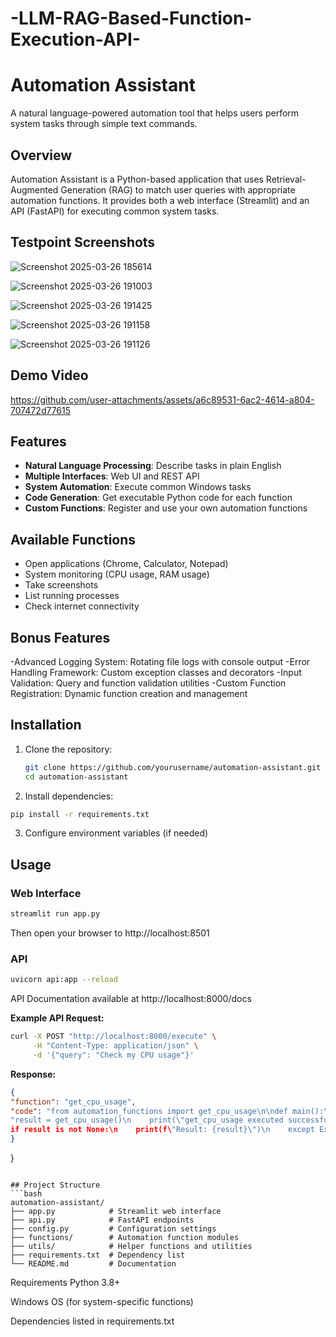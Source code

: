 # -LLM-RAG-Based-Function-Execution-API-
# Automation Assistant
A natural language-powered automation tool that helps users perform system tasks through simple text commands.

## Overview

Automation Assistant is a Python-based application that uses Retrieval-Augmented Generation (RAG) to match user queries with appropriate automation functions. It provides both a web interface (Streamlit) and an API (FastAPI) for executing common system tasks.

## Testpoint Screenshots
![Screenshot 2025-03-26 185614](https://github.com/user-attachments/assets/b0603219-924e-4877-9159-befe365e9d7f)

![Screenshot 2025-03-26 191003](https://github.com/user-attachments/assets/af4f84da-ee05-4310-8525-bab654b20443)

![Screenshot 2025-03-26 191425](https://github.com/user-attachments/assets/e3e47e12-4a5f-4199-bcfe-a572f31aad59)

![Screenshot 2025-03-26 191158](https://github.com/user-attachments/assets/f1b55896-cc20-495a-8069-531b409cc1a7)

![Screenshot 2025-03-26 191126](https://github.com/user-attachments/assets/c31593f4-f199-46c0-aedb-112b085d0811)

## Demo Video



https://github.com/user-attachments/assets/a6c89531-6ac2-4614-a804-707472d77615

## Features

- **Natural Language Processing**: Describe tasks in plain English
- **Multiple Interfaces**: Web UI and REST API
- **System Automation**: Execute common Windows tasks
- **Code Generation**: Get executable Python code for each function
- **Custom Functions**: Register and use your own automation functions

## Available Functions

- Open applications (Chrome, Calculator, Notepad)
- System monitoring (CPU usage, RAM usage)
- Take screenshots
- List running processes
- Check internet connectivity


## Bonus Features
-Advanced Logging System: Rotating file logs with console output
-Error Handling Framework: Custom exception classes and decorators
-Input Validation: Query and function validation utilities
-Custom Function Registration: Dynamic function creation and management

## Installation

1. Clone the repository:
   ```bash
   git clone https://github.com/yourusername/automation-assistant.git
   cd automation-assistant

2. Install dependencies:
```bash
pip install -r requirements.txt
```

3. Configure environment variables (if needed)

## Usage

### Web Interface
```bash
streamlit run app.py
```
Then open your browser to http://localhost:8501

### API
```bash
uvicorn api:app --reload
```
API Documentation available at http://localhost:8000/docs

**Example API Request:**
```bash
curl -X POST "http://localhost:8000/execute" \
     -H "Content-Type: application/json" \
     -d '{"query": "Check my CPU usage"}'
```

**Response:**
```json
{
"function": "get_cpu_usage",
"code": "from automation_functions import get_cpu_usage\n\ndef main():\n  try:\n"
"result = get_cpu_usage()\n    print(\"get_cpu_usage executed successfully.\")\n"
if result is not None:\n    print(f\"Result: {result}\")\n    except Exception as e:\n    print(f\"Error executing function: {e}\")\n\nif __name__ == \"__main__\":\n    main()"
}
```
}
```

## Project Structure
```bash
automation-assistant/
├── app.py            # Streamlit web interface
├── api.py            # FastAPI endpoints
├── config.py         # Configuration settings
├── functions/        # Automation function modules
├── utils/            # Helper functions and utilities
├── requirements.txt  # Dependency list
└── README.md         # Documentation
```

Requirements
Python 3.8+

Windows OS (for system-specific functions)

Dependencies listed in requirements.txt
